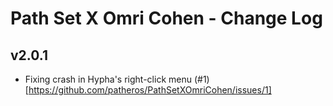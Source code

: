 
# Path Set X Omri Cohen - Change Log

## v2.0.1
* Fixing crash in Hypha's right-click menu (#1)[https://github.com/patheros/PathSetXOmriCohen/issues/1]
